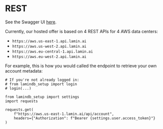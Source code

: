 # REST

See the Swagger UI [here](https://aws.us-east-1.lamin.ai/_docs).

Currently, our hosted offer is based on 4 REST APIs for 4 AWS data centers:

- `https://aws.us-east-1.api.lamin.ai`
- `https://aws.us-west-2.api.lamin.ai`
- `https://aws.eu-central-1.api.lamin.ai`
- `https://aws.eu-west-2.api.lamin.ai`

For example, this is how you would called the endpoint to retrieve your own account metadata:

```
# If you're not already logged in:
# from lamindb_setup import login
# login(...)

from lamindb_setup import settings
import requests

requests.get(
    f"https://aws.us-east-1.lamin.ai/api/account",
    headers={"Authorization": f"Bearer {settings.user.access_token}"}
)
```
